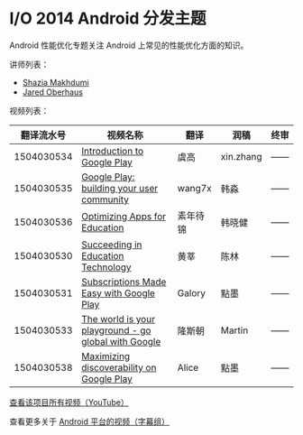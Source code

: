 # I/O 2014 Android 分发主题

Android 性能优化专题关注 Android 上常见的性能优化方面的知识。

讲师列表：

*   [Shazia Makhdumi](https://plus.google.com/+ShaziaMakhdumi)
*   [Jared Oberhaus](https://plus.google.com/+JaredOberhaus)

 
视频列表：

| 翻译流水号 | 视频名称 | 翻译 | 润稿 | 终审 |
| -- | -- | -- | -- | -- |
| 1504030534 | [Introduction to Google Play](/Android/091-Android-Distribute-In-Google-IO-2014/1504030534-introduction-to-google-play.html)  | 虞高 | xin.zhang | —— |
| 1504030535 | [Google Play: building your user community](/Android/091-Android-Distribute-In-Google-IO-2014/1504030535-google-play-building-your-user-community.html)  | wang7x | 韩淼 | —— |
| 1504030536 | [Optimizing Apps for Education](/Android/091-Android-Distribute-In-Google-IO-2014/1504030536-optimizing-apps-for-education.html)  | 素年待锦 | 韩晓健 | —— |
| 1504030530 | [Succeeding in Education Technology](/Android/091-Android-Distribute-In-Google-IO-2014/1504030530-succeeding-in-education-technology.html)  | 黄莘 | 陈林 | —— |
| 1504030531 | [Subscriptions Made Easy with Google Play](/Android/091-Android-Distribute-In-Google-IO-2014/1504030531-subscriptions-made-easy-with-google-play.html)  | Galory | 點墨 | —— |
| 1504030533 | [The world is your playground - go global with Google](/Android/091-Android-Distribute-In-Google-IO-2014/1504030533-the-world-is-your-playground-go-global-with-google.html)  | 隆斯朝 | Martin | —— |
| 1504030538 | [Maximizing discoverability on Google Play](/Android/091-Android-Distribute-In-Google-IO-2014/1504030538-maximizing-discoverability-on-google-play.html)  | Alice | 點墨 | —— |

[查看该项目所有视频（YouTube）](https://www.youtube.com/playlist?list=PLOU2XLYxmsIJ-gNrXG-_BOKCjKjhHWVwK)

查看更多关于 [Android 平台的视频（字幕组）](/Android/index.html)